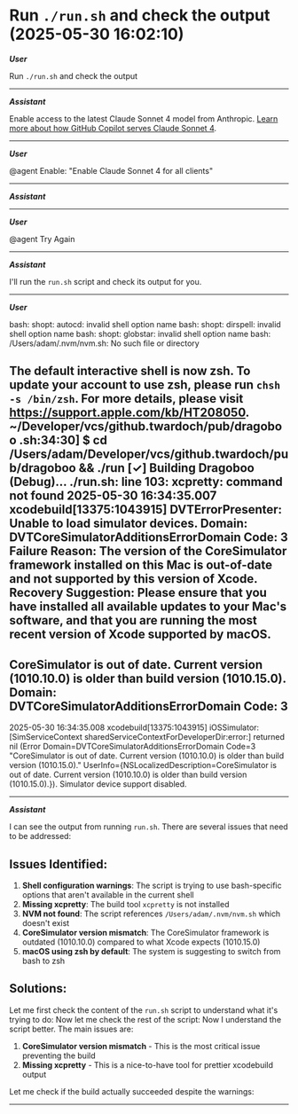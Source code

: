 <!-- Generated by SpecStory -->

# Run `./run.sh` and check the output (2025-05-30 16:02:10)

_**User**_

Run `./run.sh` and check the output

---

_**Assistant**_

Enable access to the latest Claude Sonnet 4 model from Anthropic. [Learn more about how GitHub Copilot serves Claude Sonnet 4](https://docs.github.com/en/copilot/using-github-copilot/ai-models/using-claude-sonnet-in-github-copilot).

---

_**User**_

@agent Enable: "Enable Claude Sonnet 4 for all clients"

---

_**Assistant**_



---

_**User**_

@agent Try Again

---

_**Assistant**_

I'll run the `run.sh` script and check its output for you. 

---

_**User**_

bash: shopt: autocd: invalid shell option name
bash: shopt: dirspell: invalid shell option name
bash: shopt: globstar: invalid shell option name
bash: /Users/adam/.nvm/nvm.sh: No such file or directory

The default interactive shell is now zsh.
To update your account to use zsh, please run `chsh -s /bin/zsh`.
For more details, please visit https://support.apple.com/kb/HT208050.
~/Developer/vcs/github.twardoch/pub/dragoboo
.sh:34:30] $ cd /Users/adam/Developer/vcs/github.twardoch/pub/dragoboo && ./run 
[✓] Building Dragoboo (Debug)...
./run.sh: line 103: xcpretty: command not found
2025-05-30 16:34:35.007 xcodebuild[13375:1043915]  DVTErrorPresenter: Unable to load simulator devices.
Domain: DVTCoreSimulatorAdditionsErrorDomain
Code: 3
Failure Reason: The version of the CoreSimulator framework installed on this Mac is out-of-date and not supported by this version of Xcode.
Recovery Suggestion: Please ensure that you have installed all available updates to your Mac's software, and that you are running the most recent version of Xcode supported by macOS.
--
CoreSimulator is out of date. Current version (1010.10.0) is older than build version (1010.15.0).
Domain: DVTCoreSimulatorAdditionsErrorDomain
Code: 3
--

2025-05-30 16:34:35.008 xcodebuild[13375:1043915]  iOSSimulator: [SimServiceContext sharedServiceContextForDeveloperDir:error:] returned nil (Error Domain=DVTCoreSimulatorAdditionsErrorDomain Code=3 "CoreSimulator is out of date. Current version (1010.10.0) is older than build version (1010.15.0)." UserInfo={NSLocalizedDescription=CoreSimulator is out of date. Current version (1010.10.0) is older than build version (1010.15.0).}). Simulator device support disabled.


---

_**Assistant**_

I can see the output from running `run.sh`. There are several issues that need to be addressed:

## Issues Identified:

1. **Shell configuration warnings**: The script is trying to use bash-specific options that aren't available in the current shell
2. **Missing xcpretty**: The build tool `xcpretty` is not installed
3. **NVM not found**: The script references `/Users/adam/.nvm/nvm.sh` which doesn't exist
4. **CoreSimulator version mismatch**: The CoreSimulator framework is outdated (1010.10.0) compared to what Xcode expects (1010.15.0)
5. **macOS using zsh by default**: The system is suggesting to switch from bash to zsh

## Solutions:

Let me first check the content of the `run.sh` script to understand what it's trying to do: Now let me check the rest of the script: Now I understand the script better. The main issues are:

1. **CoreSimulator version mismatch** - This is the most critical issue preventing the build
2. **Missing xcpretty** - This is a nice-to-have tool for prettier xcodebuild output

Let me check if the build actually succeeded despite the warnings: 

---

